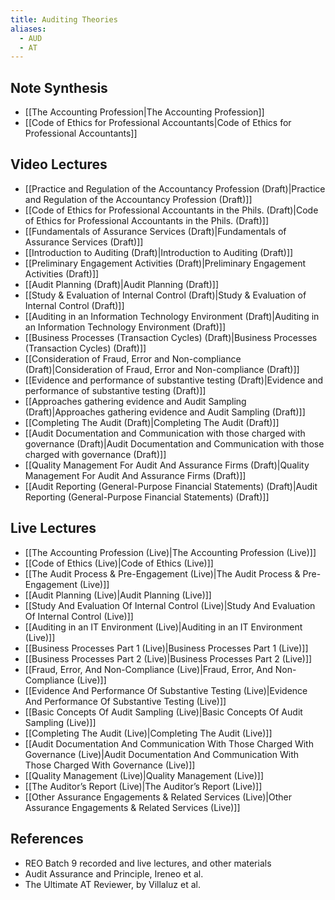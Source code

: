 ```yaml
---
title: Auditing Theories
aliases:
  - AUD
  - AT
---
```


## Note Synthesis
- [[The Accounting Profession|The Accounting Profession]]
- [[Code of Ethics for Professional Accountants|Code of Ethics for Professional Accountants]]
## Video Lectures
- [[Practice and Regulation of the Accountancy Profession (Draft)|Practice and Regulation of the Accountancy Profession (Draft)]]
- [[Code of Ethics for Professional Accountants in the Phils. (Draft)|Code of Ethics for Professional Accountants in the Phils. (Draft)]]
- [[Fundamentals of Assurance Services (Draft)|Fundamentals of Assurance Services (Draft)]]
- [[Introduction to Auditing (Draft)|Introduction to Auditing (Draft)]]
- [[Preliminary Engagement Activities (Draft)|Preliminary Engagement Activities (Draft)]]
- [[Audit Planning (Draft)|Audit Planning (Draft)]]
- [[Study & Evaluation of Internal Control (Draft)|Study & Evaluation of Internal Control (Draft)]]
- [[Auditing in an Information Technology Environment (Draft)|Auditing in an Information Technology Environment (Draft)]]
- [[Business Processes (Transaction Cycles) (Draft)|Business Processes (Transaction Cycles) (Draft)]]
- [[Consideration of Fraud, Error and Non-compliance (Draft)|Consideration of Fraud, Error and Non-compliance (Draft)]]
- [[Evidence and performance of substantive testing (Draft)|Evidence and performance of substantive testing (Draft)]]
- [[Approaches gathering evidence and Audit Sampling (Draft)|Approaches gathering evidence and Audit Sampling (Draft)]]
- [[Completing The Audit (Draft)|Completing The Audit (Draft)]]
- [[Audit Documentation and Communication with those charged with governance (Draft)|Audit Documentation and Communication with those charged with governance (Draft)]]
- [[Quality Management For Audit And Assurance Firms (Draft)|Quality Management For Audit And Assurance Firms (Draft)]]
- [[Audit Reporting (General-Purpose Financial Statements) (Draft)|Audit Reporting (General-Purpose Financial Statements) (Draft)]]
## Live Lectures
- [[The Accounting Profession (Live)|The Accounting Profession (Live)]]
- [[Code of Ethics (Live)|Code of Ethics (Live)]]
- [[The Audit Process & Pre-Engagement (Live)|The Audit Process & Pre-Engagement (Live)]]
- [[Audit Planning (Live)|Audit Planning (Live)]]
- [[Study And Evaluation Of Internal Control (Live)|Study And Evaluation Of Internal Control (Live)]]
- [[Auditing in an IT Environment (Live)|Auditing in an IT Environment (Live)]]
- [[Business Processes Part 1 (Live)|Business Processes Part 1 (Live)]]
- [[Business Processes Part 2 (Live)|Business Processes Part 2 (Live)]]
- [[Fraud, Error, And Non-Compliance (Live)|Fraud, Error, And Non-Compliance (Live)]]
- [[Evidence And Performance Of Substantive Testing (Live)|Evidence And Performance Of Substantive Testing (Live)]]
- [[Basic Concepts Of Audit Sampling (Live)|Basic Concepts Of Audit Sampling (Live)]]
- [[Completing The Audit (Live)|Completing The Audit (Live)]]
- [[Audit Documentation And Communication With Those Charged With Governance (Live)|Audit Documentation And Communication With Those Charged With Governance (Live)]]
- [[Quality Management (Live)|Quality Management (Live)]]
- [[The Auditor’s Report (Live)|The Auditor’s Report (Live)]]
- [[Other Assurance Engagements & Related Services (Live)|Other Assurance Engagements & Related Services (Live)]]
## References
- REO Batch 9 recorded and live lectures, and other materials
- Audit Assurance and Principle, Ireneo et al.
- The Ultimate AT Reviewer, by Villaluz et al.
